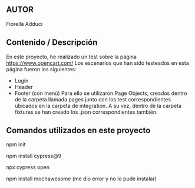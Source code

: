 ## AUTOR
Fiorella Adduci

## Contenido / Descripción
En este proyecto, he realizado un test sobre la página https://www.opencart.com/ 
Los escenarios que han sido testeados en esta página fueron los siguientes: 
- Login
- Header
- Footer (con menú)
Para ello se utilizaron Page Objects, creados dentro de la carpeta llamada pages junto con los test correspondientes ubicados en la carpeta de integration. A su vez, dentro de la carpeta fixtures se han creado los .json correspondientes también.
## Comandos utilizados en este proyecto

npm init

npm install cypress@9

npx cypress open

npm install mochawesome (me dio error y no lo pude instalar)


